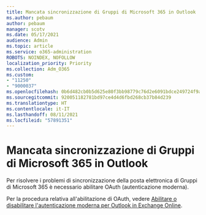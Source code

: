 ```yaml
---
title: Mancata sincronizzazione di Gruppi di Microsoft 365 in Outlook
ms.author: pebaum
author: pebaum
manager: scotv
ms.date: 05/17/2021
audience: Admin
ms.topic: article
ms.service: o365-administration
ROBOTS: NOINDEX, NOFOLLOW
localization_priority: Priority
ms.collection: Adm_O365
ms.custom:
- "11250"
- "9000037"
ms.openlocfilehash: 0b6d482cb0b5d625e80f3bb98779c76d2e6091bdce249724f9a36bf6192672b1
ms.sourcegitcommit: 920051182781bd97ce4d4d6fbd268cb37b84d239
ms.translationtype: HT
ms.contentlocale: it-IT
ms.lasthandoff: 08/11/2021
ms.locfileid: "57891351"
---
```

# <a name="microsoft-365-groups-not-synching-in-outlook"></a>Mancata sincronizzazione di Gruppi di Microsoft 365 in Outlook

Per risolvere i problemi di sincronizzazione della posta elettronica di Gruppi di Microsoft 365 è necessario abilitare OAuth (autenticazione moderna). 

Per la procedura relativa all'abilitazione di OAuth, vedere [Abilitare o disabilitare l'autenticazione moderna per Outlook in Exchange Online](https://docs.microsoft.com/exchange/clients-and-mobile-in-exchange-online/enable-or-disable-modern-authentication-in-exchange-online).